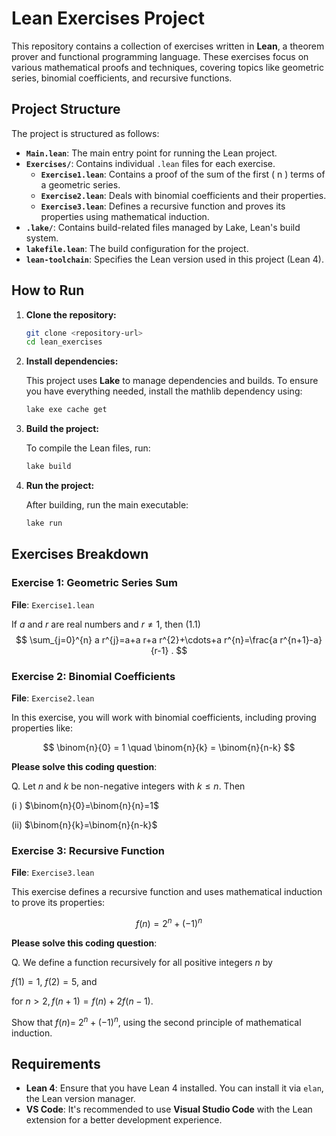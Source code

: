 # Lean Exercises Project

This repository contains a collection of exercises written in **Lean**, a theorem prover and functional programming language. These exercises focus on various mathematical proofs and techniques, covering topics like geometric series, binomial coefficients, and recursive functions.

## Project Structure

The project is structured as follows:

- **`Main.lean`**: The main entry point for running the Lean project.
- **`Exercises/`**: Contains individual `.lean` files for each exercise.
  - **`Exercise1.lean`**: Contains a proof of the sum of the first \( n \) terms of a geometric series.
  - **`Exercise2.lean`**: Deals with binomial coefficients and their properties.
  - **`Exercise3.lean`**: Defines a recursive function and proves its properties using mathematical induction.
- **`.lake/`**: Contains build-related files managed by Lake, Lean's build system.
- **`lakefile.lean`**: The build configuration for the project.
- **`lean-toolchain`**: Specifies the Lean version used in this project (Lean 4).

## How to Run

1. **Clone the repository:**

   ```bash
   git clone <repository-url>
   cd lean_exercises
   ```

2. **Install dependencies:**

   This project uses **Lake** to manage dependencies and builds. To ensure you have everything needed, install the mathlib dependency using:

   ```bash
   lake exe cache get
   ```

3. **Build the project:**

   To compile the Lean files, run:

   ```bash
   lake build
   ```

4. **Run the project:**

   After building, run the main executable:

   ```bash
   lake run
   ```

## Exercises Breakdown

### Exercise 1: Geometric Series Sum

**File**: `Exercise1.lean`

If $a$ and $r$ are real numbers and $r \neq 1$, then
(1.1)
$$
\sum_{j=0}^{n} a r^{j}=a+a r+a r^{2}+\cdots+a r^{n}=\frac{a r^{n+1}-a}{r-1} .
$$

### Exercise 2: Binomial Coefficients

**File**: `Exercise2.lean`

In this exercise, you will work with binomial coefficients, including proving properties like:

$$
\binom{n}{0} = 1 \quad \binom{n}{k} = \binom{n}{n-k}
$$

**Please solve this coding question**:

Q. Let $n$ and $k$ be non-negative integers with $k \leqslant n$. Then

(i ) $\binom{n}{0}=\binom{n}{n}=1$

(ii) $\binom{n}{k}=\binom{n}{n-k}$

### Exercise 3: Recursive Function

**File**: `Exercise3.lean`

This exercise defines a recursive function and uses mathematical induction to prove its properties:

$$
f(n) = 2^n + (-1)^n
$$

**Please solve this coding question**:

Q. We define a function recursively for all positive integers $n$ by 

$f(1)=1$, $f(2)=5$, and 

for $n>2, f(n+1)=f(n)+2 f(n-1)$. 

Show that $f(n)=$ $2^{n}+(-1)^{n}$, using the second principle of mathematical induction.

## Requirements

- **Lean 4**: Ensure that you have Lean 4 installed. You can install it via `elan`, the Lean version manager.
- **VS Code**: It's recommended to use **Visual Studio Code** with the Lean extension for a better development experience.